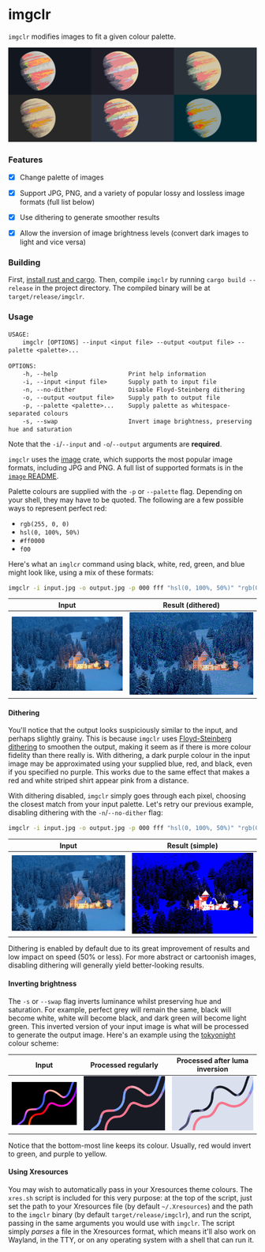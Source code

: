 # imgclr

`imgclr` modifies images to fit a given colour palette.

![Banner image](examples/planet-volumes/planet-volumes.jpg)

### Features
- [x] Change palette of images
- [x] Support JPG, PNG, and a variety of popular lossy and lossless image formats (full list below)
- [x] Use dithering to generate smoother results
- [x] Allow the inversion of image brightness levels (convert dark images to light and vice versa)


### Building

First, [install rust and cargo](https://doc.rust-lang.org/cargo/getting-started/installation.html). Then, compile
`imgclr` by running `cargo build --release` in the project directory. The compiled binary will be at
`target/release/imgclr`.


### Usage

```
USAGE:
    imgclr [OPTIONS] --input <input file> --output <output file> --palette <palette>...

OPTIONS:
    -h, --help                    Print help information
    -i, --input <input file>      Supply path to input file
    -n, --no-dither               Disable Floyd-Steinberg dithering
    -o, --output <output file>    Supply path to output file
    -p, --palette <palette>...    Supply palette as whitespace-separated colours
    -s, --swap                    Invert image brightness, preserving hue and saturation
```
Note that the `-i`/`--input` and `-o`/`--output` arguments are **required**.

`imgclr` uses the [image](https://docs.rs/image/latest/image/) crate, which supports the most popular image formats,
including JPG and PNG. A full list of supported formats is in the [`image` README](https://github.com/image-rs/image).

Palette colours are supplied with the `-p` or `--palette` flag. Depending on your shell, they may have to be
quoted. The following are a few possible ways to represent perfect red:
* `rgb(255, 0, 0)`
* `hsl(0, 100%, 50%)`
* `#ff0000`
* `f00`

Here's what an `imglcr` command using black, white, red, green, and blue might look like, using a mix of these formats:
```sh
imgclr -i input.jpg -o output.jpg -p 000 fff "hsl(0, 100%, 50%)" "rgb(0, 255, 0)" 0000ff
```

Input                                                | Result (dithered)
:---------------------------------------------------:|:--------------------------------------------------:
![Original image](examples/jacek-dylag/original.jpg) | ![Processed image](examples/jacek-dylag/output-dither.jpg)

#### Dithering

You'll notice that the output looks suspiciously similar to the input, and perhaps slightly grainy. This is because 
`imgclr` uses [Floyd-Steinberg dithering](https://en.wikipedia.org/wiki/Floyd%E2%80%93Steinberg_dithering) to smoothen
the output, making it seem as if there is more colour fidelity than there really is. With dithering, a dark purple
colour in the input image may be approximated using your supplied blue, red, and black, even if you specified no
purple. This works due to the same effect that makes a red and white striped shirt appear pink from a distance.

With dithering disabled, `imgclr` simply goes through each pixel, choosing the closest match from your input palette.
Let's retry our previous example, disabling dithering with the `-n`/`--no-dither` flag:

```sh
imgclr -i input.jpg -o output.jpg -p 000 fff "hsl(0, 100%, 50%)" "rgb(0, 255, 0)" 0000ff --no-dither
```

Input                                                | Result (simple)
:---------------------------------------------------:|:--------------------------------------------------:
![Original image](examples/jacek-dylag/original.jpg) | ![Processed image](examples/jacek-dylag/output-nodither.jpg)

Dithering is enabled by default due to its great improvement of results and low impact on speed (50% or less).  For
more abstract or cartoonish images, disabling dithering will generally yield better-looking results.

#### Inverting brightness

The `-s` or `--swap` flag inverts luminance whilst preserving hue and saturation. For example, perfect grey will remain
the same, black will become white, white will become black, and dark green will become light green. This inverted
version of your input image is what will be processed to generate the output image. Here's an example using the
[tokyonight](https://github.com/folke/tokyonight.nvim) colour scheme:

Input                                                   | Processed regularly                                     | Processed after luma inversion
:------------------------------------------------------:|:-------------------------------------------------------:|:--------------------------------------------------------------------------:
![Original image](examples/milad-fakurian/original.jpg) | ![Processed image](examples/milad-fakurian/convert.jpg) | ![Processed image with inversion](examples/milad-fakurian/convert-swap.jpg)

Notice that the bottom-most line keeps its colour. Usually, red would invert to green, and purple to yellow.

#### Using Xresources

You may wish to automatically pass in your Xresources theme colours. The `xres.sh` script is included for this very
purpose: at the top of the script, just set the path to your Xresources file (by default `~/.Xresources`) and the
path to the `imgclr` binary (by default `target/release/imgclr`), and run the script, passing in the
same arguments you would use with `imgclr`. The script simply *parses* a file in the Xresources format, which means
it'll also work on Wayland, in the TTY, or on any operating system with a shell that can run it.
